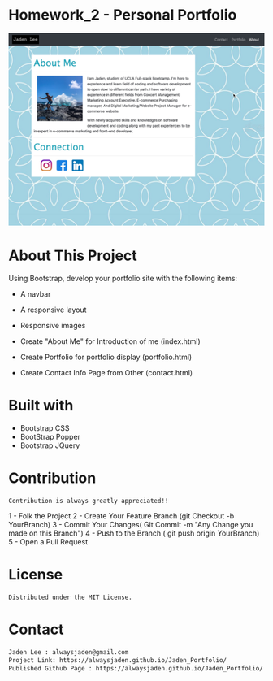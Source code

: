 # Homework_2 - Personal Portfolio

![Personal Profile](./assets/images/SnapShot.jpg?raw=true "Personal Profile")

# About This Project

Using Bootstrap, develop your portfolio site with the following items:

   * A navbar

   * A responsive layout

   * Responsive images 

   * Create "About Me" for Introduction of me (index.html)

   * Create Portfolio for portfolio display (portfolio.html)

   * Create Contact Info Page from Other (contact.html)

# Built with
 * Bootstrap CSS
 * BootStrap Popper
 * Bootstrap JQuery


 # Contribution
    Contribution is always greatly appreciated!! 

  1 - Folk the Project
  2 - Create Your Feature Branch (git Checkout -b YourBranch)
  3 - Commit Your Changes( Git Commit -m "Any Change you made on this Branch")
  4 - Push to the Branch ( git push origin YourBranch)
  5 - Open a Pull Request 


# License 
    Distributed under the MIT License.


# Contact
    Jaden Lee : alwaysjaden@gmail.com
    Project Link: https://alwaysjaden.github.io/Jaden_Portfolio/
    Published Github Page : https://alwaysjaden.github.io/Jaden_Portfolio/



